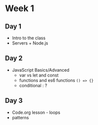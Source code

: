 
# Week 1

## Day 1

* Intro to the class
* Servers + Node.js

## Day 2

* JavaScript Basics/Advanced
  * var vs let and const
  * functions and es6 functions `() => {}`
  * conditional : ?

## Day 3

* Code.org lesson - loops
* patterns
